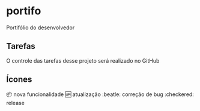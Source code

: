 # portifo

Portifólio do desenvolvedor

## Tarefas

O controle das tarefas desse projeto será realizado no GitHub

## Ícones

:package: nova funcionalidade
:up: atualização
:beatle: correção de bug
:checkered: release
